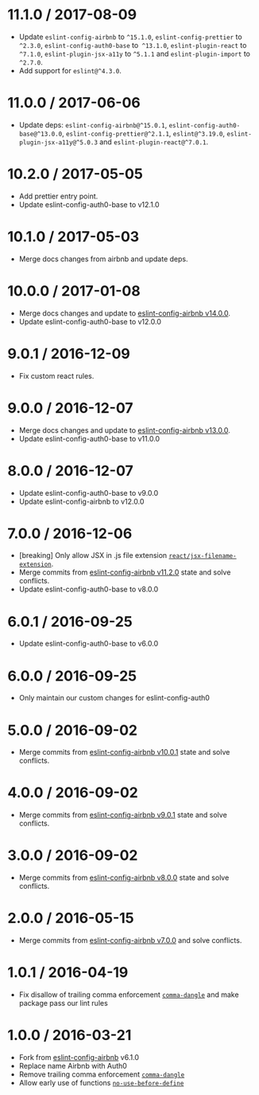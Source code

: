 11.1.0 / 2017-08-09
==================
- Update `eslint-config-airbnb` to `^15.1.0`, `eslint-config-prettier` to `^2.3.0`, `eslint-config-auth0-base` to` ^13.1.0`, `eslint-plugin-react` to `^7.1.0`, `eslint-plugin-jsx-a11y` to `^5.1.1` and `eslint-plugin-import` to `^2.7.0`.
- Add support for `eslint@^4.3.0`.

11.0.0 / 2017-06-06
==================
- Update deps: `eslint-config-airbnb@^15.0.1`, `eslint-config-auth0-base@^13.0.0`, `eslint-config-prettier@^2.1.1`, `eslint@^3.19.0`, `eslint-plugin-jsx-a11y@^5.0.3` and `eslint-plugin-react@^7.0.1`.

10.2.0 / 2017-05-05
==================
- Add prettier entry point.
- Update eslint-config-auth0-base to v12.1.0

10.1.0 / 2017-05-03
==================
- Merge docs changes from airbnb and update deps.

10.0.0 / 2017-01-08
==================
- Merge docs changes and update to [eslint-config-airbnb v14.0.0](https://github.com/airbnb/javascript/blob/master/packages/eslint-config-airbnb/CHANGELOG.md#1400--2017-01-08).
- Update eslint-config-auth0-base to v12.0.0

9.0.1 / 2016-12-09
==================
- Fix custom react rules.

9.0.0 / 2016-12-07
==================
- Merge docs changes and update to [eslint-config-airbnb v13.0.0](https://github.com/airbnb/javascript/blob/master/packages/eslint-config-airbnb/CHANGELOG.md#1300--2016-11-06).
- Update eslint-config-auth0-base to v11.0.0

8.0.0 / 2016-12-07
==================
- Update eslint-config-auth0-base to v9.0.0
- Update eslint-config-airbnb to v12.0.0

7.0.0 / 2016-12-06
==================
- [breaking] Only allow JSX in .js file extension [`react/jsx-filename-extension`][react/jsx-filename-extension].
- Merge commits from [eslint-config-airbnb v11.2.0](https://github.com/airbnb/javascript/blob/master/packages/eslint-config-airbnb/CHANGELOG.md#1120--2016-09-23) state and solve conflicts.
- Update eslint-config-auth0-base to v8.0.0

6.0.1 / 2016-09-25
==================
- Update eslint-config-auth0-base to v6.0.0

6.0.0 / 2016-09-25
==================
- Only maintain our custom changes for eslint-config-auth0

5.0.0 / 2016-09-02
==================
- Merge commits from [eslint-config-airbnb v10.0.1](https://github.com/airbnb/javascript/blob/master/packages/eslint-config-airbnb/CHANGELOG.md#1001--2016-08-12) state and solve conflicts.

4.0.0 / 2016-09-02
==================
- Merge commits from [eslint-config-airbnb v9.0.1](https://github.com/airbnb/javascript/blob/master/packages/eslint-config-airbnb/CHANGELOG.md#901--2016-05-08) state and solve conflicts.

3.0.0 / 2016-09-02
==================
- Merge commits from [eslint-config-airbnb v8.0.0](https://github.com/airbnb/javascript/blob/master/packages/eslint-config-airbnb/CHANGELOG.md#800--2016-04-21) state and solve conflicts.

2.0.0 / 2016-05-15
==================
- Merge commits from [eslint-config-airbnb v7.0.0](https://github.com/airbnb/javascript/blob/master/packages/eslint-config-airbnb/CHANGELOG.md#700--2016-04-11) and solve conflicts.

1.0.1 / 2016-04-19
==================
- Fix disallow of trailing comma enforcement [`comma-dangle`][comma-dangle] and make package pass our lint rules

1.0.0 / 2016-03-21
==================
- Fork from [eslint-config-airbnb](https://github.com/airbnb/javascript) v6.1.0
- Replace name Airbnb with Auth0
- Remove trailing comma enforcement [`comma-dangle`][comma-dangle]
- Allow early use of functions [`no-use-before-define`][no-use-before-define]

[react/jsx-filename-extension]: https://github.com/yannickcr/eslint-plugin-react/blob/master/docs/rules/jsx-filename-extension.md
[comma-dangle]: http://eslint.org/docs/rules/comma-dangle
[no-use-before-define]: http://eslint.org/docs/rules/no-use-before-define
